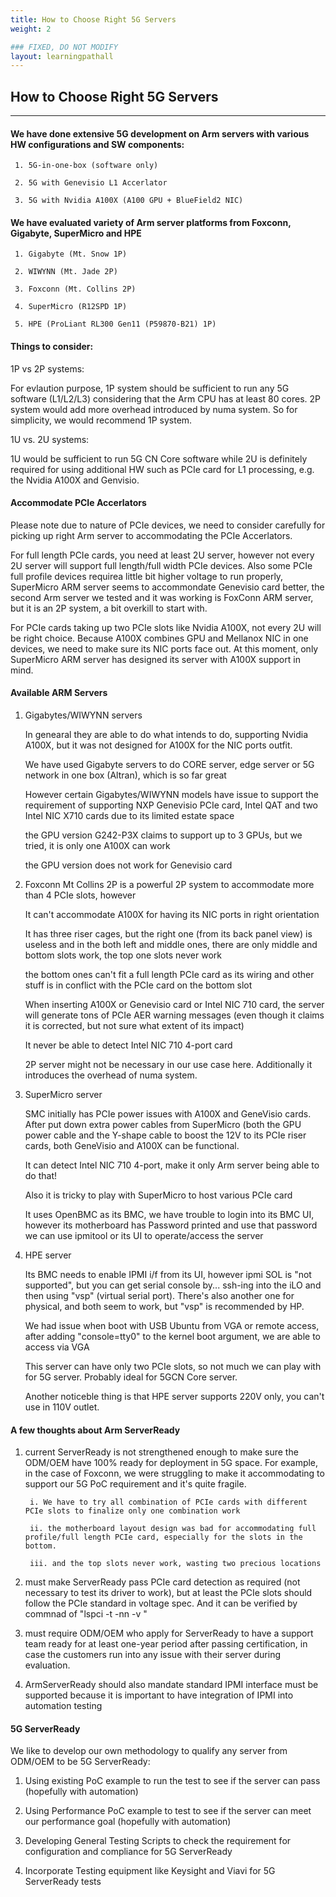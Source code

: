 ```yaml
---
title: How to Choose Right 5G Servers
weight: 2

### FIXED, DO NOT MODIFY
layout: learningpathall
---
```


## How to Choose Right 5G Servers
---

#### We have done extensive 5G development on Arm servers with various HW configurations and SW components:

     1. 5G-in-one-box (software only)

     2. 5G with Genevisio L1 Accerlator

     3. 5G with Nvidia A100X (A100 GPU + BlueField2 NIC)

#### We have evaluated variety of Arm server platforms from Foxconn, Gigabyte, SuperMicro and HPE

     1. Gigabyte (Mt. Snow 1P)

     2. WIWYNN (Mt. Jade 2P)

     3. Foxconn (Mt. Collins 2P)

     4. SuperMicro (R12SPD 1P)

     5. HPE (ProLiant RL300 Gen11 (P59870-B21) 1P) 

#### Things to consider:

1P vs 2P systems:

For evlaution purpose, 1P system should be sufficient to run any 5G software (L1/L2/L3) considering that the Arm CPU has at least 80 cores. 2P system would add more overhead introduced by numa system. So for simplicity, we would recommend 1P system.

1U vs. 2U systems:

1U would be sufficient to run 5G CN Core software while 2U is definitely required for using additional HW such as PCIe card for L1 processing, e.g. the Nvidia A100X and Genvisio.

#### Accommodate PCIe Accerlators

Please note due to nature of PCIe devices, we need to consider carefully for picking up right Arm server to accommodating the PCIe Accerlators.

For full length PCIe cards, you need at least 2U server, however not every 2U server will support full length/full width PCIe devices. Also some PCIe full profile devices requirea little bit higher voltage to run properly, SuperMicro ARM server seems to accommondate Genevisio card better, the second Arm server we tested and it was working is FoxConn ARM server, but it is an 2P system, a bit overkill to start with.

For PCIe cards taking up two PCIe slots like Nvidia A100X, not every 2U will be right choice. Because A100X combines GPU and Mellanox NIC in one devices, we need to make sure its NIC ports face out. At this moment, only SuperMicro ARM server has designed its server with A100X support in mind.

#### Available ARM Servers

1. Gigabytes/WIWYNN servers

   In genearal they are able to do what intends to do, supporting Nvidia A100X, but it was not designed for A100X for the NIC ports outfit.

   We have used Gigabyte servers to do CORE server, edge server or 5G network in one box (Altran), which is so far great

   However certain Gigabytes/WIWYNN models have issue to support the requirement of supporting NXP Genevisio PCIe card, Intel QAT and two Intel NIC X710 cards due to its limited estate space

   the GPU version G242-P3X claims to support up to 3 GPUs, but we tried, it is only one A100X can work

   the GPU version does not work for Genevisio card

2. Foxconn Mt Collins 2P is a powerful 2P system to accommodate more than 4 PCIe slots, however

   It can't accommodate A100X for having its NIC ports in right orientation

   It has three riser cages, but the right one (from its back panel view) is useless and in the both left and middle ones, there are only middle and bottom slots work, the top one slots never work

   the bottom ones can't fit a full length PCIe card as its wiring and other stuff is in conflict with the PCIe card on the bottom slot

   When inserting A100X or Genevisio card or Intel NIC 710 card, the server will generate tons of PCIe AER warning messages (even though it claims it is corrected, but not sure what extent of its impact)
 
   It never be able to detect Intel NIC 710 4-port card

   2P server might not be necessary in our use case here. Additionally it introduces the overhead of numa system.

3. SuperMicro server

   SMC initially has PCIe power issues with A100X and GeneVisio cards. After put down extra power cables from SuperMicro (both the GPU power cable and the Y-shape cable to boost the 12V to its PCIe riser cards, both GeneVisio and A100X can be functional.

   It can detect Intel NIC 710 4-port, make it only Arm server being able to do that!

   Also it is tricky to play with SuperMicro to host various PCIe card 

   It uses OpenBMC as its BMC, we have trouble to login into its BMC UI, however its motherboard has Password printed and use that password we can use ipmitool or its UI to operate/access the server

4. HPE server

   Its BMC needs to enable IPMI i/f from its UI, however ipmi SOL is "not supported", but you can get serial console by... ssh-ing into the iLO and then using "vsp" (virtual serial port). There's also another one for physical, and both seem to work, but "vsp" is recommended by HP.
 
   We had issue when boot with USB Ubuntu from VGA or remote access, after adding "console=tty0" to the kernel boot argument, we are able to access via VGA

   This server can have only two PCIe slots, so not much we can play with for 5G server. Probably ideal for 5GCN Core server.

   Another noticeble thing is that HPE server supports 220V only, you can't use in 110V outlet.

#### A few thoughts about Arm ServerReady

1. current ServerReady is not strengthened enough to make sure the ODM/OEM have 100% ready for deployment in 5G space. For example, in the case of Foxconn, we were struggling to make it accommodating to support our 5G PoC requirement and it's quite fragile.

        i. We have to try all combination of PCIe cards with different PCIe slots to finalize only one combination work

        ii. the motherboard layout design was bad for accommodating full profile/full length PCIe card, especially for the slots in the bottom.

        iii. and the top slots never work, wasting two precious locations

2. must make ServerReady pass PCIe card detection as required (not necessary to test its driver to work), but at least the PCIe slots should follow the PCIe standard in voltage spec. And it can be verified by commnad of "lspci -t -nn -v "

3. must require ODM/OEM who apply for ServerReady to have a support team ready for at least one-year period after passing certification, in case the customers run into any issue with their server during evaluation. 

4. ArmServerReady should also mandate standard IPMI interface must be supported because it is important to have integration of IPMI into automation testing

#### 5G ServerReady
We like to develop our own methodology to qualify any server from ODM/OEM to be 5G ServerReady:

   1. Using existing PoC example to run the test to see if the server can pass (hopefully with automation)

   2. Using Performance PoC example to test to see if the server can meet our performance goal (hopefully with automation)

   3. Developing General Testing Scripts to check the requirement for configuration and compliance for 5G ServerReady

   4. Incorporate Testing equipment like Keysight and Viavi for 5G ServerReady tests


